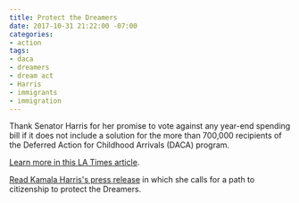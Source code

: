 ```yaml
---
title: Protect the Dreamers
date: 2017-10-31 21:22:00 -07:00
categories:
- action
tags:
- daca
- dreamers
- dream act
- Harris
- immigrants
- immigration
---
```


Thank Senator Harris for her promise to vote against any year-end spending bill if it does not include a solution for the more than 700,000 recipients of the Deferred Action for Childhood Arrivals (DACA) program.

[Learn more in this LA Times article](http://www.latimes.com/politics/la-pol-ca-harris-dream-act-20171025-story.html). 

[Read Kamala Harris's press release](https://www.harris.senate.gov/content/harris-i%E2%80%99ll-oppose-end-year-spending-bill-if-daca-not-fixed) in which she calls for a path to citizenship to protect the Dreamers.